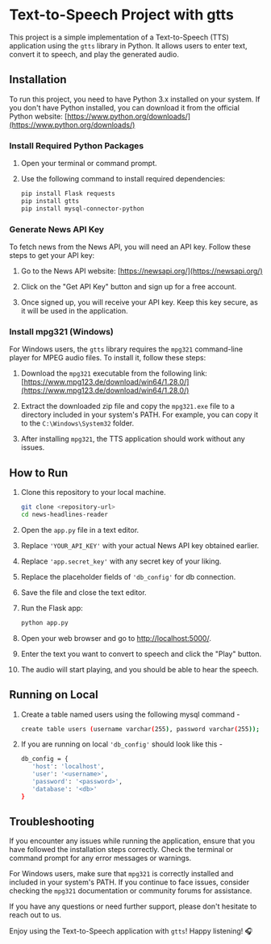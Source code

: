 # Text-to-Speech Project with gtts

This project is a simple implementation of a Text-to-Speech (TTS) application using the `gtts` library in Python. It allows users to enter text, convert it to speech, and play the generated audio.

## Installation

To run this project, you need to have Python 3.x installed on your system. If you don't have Python installed, you can download it from the official Python website: [https://www.python.org/downloads/](https://www.python.org/downloads/)

### Install Required Python Packages

1. Open your terminal or command prompt.

2. Use the following command to install required dependencies:

   ```bash
   pip install Flask requests
   pip install gtts
   pip install mysql-connector-python
   ```

### Generate News API Key

To fetch news from the News API, you will need an API key. Follow these steps to get your API key:

1. Go to the News API website: [https://newsapi.org/](https://newsapi.org/)

2. Click on the "Get API Key" button and sign up for a free account.

3. Once signed up, you will receive your API key. Keep this key secure, as it will be used in the application.

### Install mpg321 (Windows)

For Windows users, the `gtts` library requires the `mpg321` command-line player for MPEG audio files. To install it, follow these steps:

1. Download the `mpg321` executable from the following link: [https://www.mpg123.de/download/win64/1.28.0/](https://www.mpg123.de/download/win64/1.28.0/)

2. Extract the downloaded zip file and copy the `mpg321.exe` file to a directory included in your system's PATH. For example, you can copy it to the `C:\Windows\System32` folder.

3. After installing `mpg321`, the TTS application should work without any issues.

## How to Run

1. Clone this repository to your local machine.

   ```bash
   git clone <repository-url>
   cd news-headlines-reader
   ```

2. Open the `app.py` file in a text editor.

3. Replace `'YOUR_API_KEY'` with your actual News API key obtained earlier.

4. Replace `'app.secret_key'` with any secret key of your liking.

5. Replace the placeholder fields of `'db_config'` for db connection.

5. Save the file and close the text editor.

6. Run the Flask app:

   ```bash
   python app.py
   ```

7. Open your web browser and go to [http://localhost:5000/](http://localhost:5000/).

8. Enter the text you want to convert to speech and click the "Play" button.

9. The audio will start playing, and you should be able to hear the speech.

## Running on Local

1. Create a table named users using the following mysql command -
   ```bash
   create table users (username varchar(255), password varchar(255));
   ```

2. If you are running on local `'db_config'` should look like this -
   ```bash
   db_config = {
      'host': 'localhost',
      'user': '<username>',
      'password': '<password>',
      'database': '<db>'
   }
   ```

## Troubleshooting

If you encounter any issues while running the application, ensure that you have followed the installation steps correctly. Check the terminal or command prompt for any error messages or warnings.

For Windows users, make sure that `mpg321` is correctly installed and included in your system's PATH. If you continue to face issues, consider checking the `mpg321` documentation or community forums for assistance.

If you have any questions or need further support, please don't hesitate to reach out to us.

Enjoy using the Text-to-Speech application with `gtts`! Happy listening! 🎧